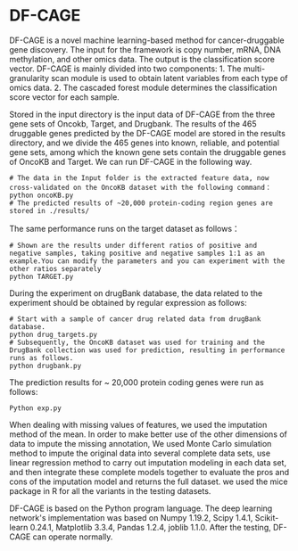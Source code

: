 # DF-CAGE
DF-CAGE is a novel machine learning-based method for cancer-druggable gene discovery. The input for the framework is copy number, mRNA, DNA methylation, and other omics data. The output is the classification score vector. DF-CAGE is mainly divided into two components: 1. The multi-granularity scan module is used to obtain latent variables from each type of omics data. 2. The cascaded forest module determines the classification score vector for each sample.

Stored in the input directory is the input data of DF-CAGE from the three gene sets of Oncokb, Target, and Drugbank. The results of the 465 druggable genes predicted by the DF-CAGE model are stored in the results directory, and we divide the 465 genes into known, reliable, and potential gene sets, among which the known gene sets contain the druggable genes of OncoKB and Target. We can run DF-CAGE in the following way.
```shell
# The data in the Input folder is the extracted feature data, now cross-validated on the OncoKB dataset with the following command： 
python oncoKB.py   
# The predicted results of ~20,000 protein-coding region genes are stored in ./results/  
```
The same performance runs on the target dataset as follows：
```shell
# Shown are the results under different ratios of positive and negative samples, taking positive and negative samples 1:1 as an example.You can modify the parameters and you can experiment with the other ratios separately
python TARGET.py 
```
During the experiment on drugBank database, the data related to the experiment should be obtained by regular expression as follows:
```shell
# Start with a sample of cancer drug related data from drugBank database.
python drug_targets.py
# Subsequently, the OncoKB dataset was used for training and the DrugBank collection was used for prediction, resulting in performance runs as follows.
python drugbank.py
```
The prediction results for ~ 20,000 protein coding genes were run as follows:
```shell
Python exp.py
```
When dealing with missing values of features, we used the imputation method of the mean. In order to make better use of the other dimensions of data to impute the missing annotation, We used Monte Carlo simulation method to impute the original data into several complete data sets, use linear regression method to carry out imputation modeling in each data set, and then integrate these complete models together to evaluate the pros and cons of the imputation model and returns the full dataset. we used the mice package in R for all the variants in the testing datasets.

DF-CAGE is based on the Python program language. The deep learning network's implementation was based on Numpy 1.19.2, Scipy 1.4.1, Scikit-learn 0.24.1, Matplotlib 3.3.4, Pandas 1.2.4, joblib 1.1.0. After the testing, DF-CAGE can operate normally.
